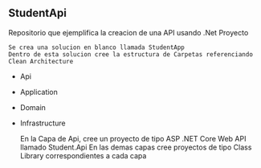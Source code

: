 
## StudentApi

Repositorio que ejemplifica la creacion de una API usando .Net
Proyecto

    Se crea una solucion en blanco llamada StudentApp
    Dentro de esta solucion cree la estructura de Carpetas referenciando Clean Architecture

- Api
- Application
- Domain
- Infrastructure

    En la Capa de Api, cree un proyecto de tipo ASP .NET Core Web API llamado Student.Api
    En las demas capas cree proyectos de tipo Class Library correspondientes a cada capa
